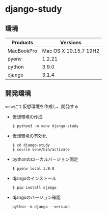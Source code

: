 # django-study
## 環境
| Products | Versions |
| --- | --- |
| MacBookPro | Mac OS X 10.15.7 19H2 |
| pyenv | 1.2.21 |
| python | 3.9.0 |
| django | 3.1.4 |

## 開発環境
`venv`にて仮想環境を作成し、開発する
- 仮想環境の作成
  ```
  $ python3 -m venv django-study
  ```
- 仮想環境の有効化
  ```
  $ cd django-study
  $ source venv/bin/activate
  ```
- pythonのローカルバージョン固定
  ```
  $ pyenv local 3.9.0
  ```
- djangoのインストール
  ```
  $ pip install django
  ```
- djangoのバージョン確認
  ```
  python -m django --version
  ```